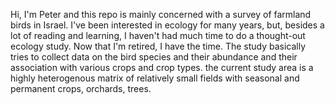 Hi, I'm Peter and this repo is mainly concerned with a survey of farmland birds in Israel.
I've been interested in ecology for many years, but, besides a lot of reading and learning, I haven't had much time to do a thought-out ecology study. Now that I'm retired, I have the time.
The study basically tries to collect data on the bird species and their abundance and their association with various crops and crop types. the current study area is a highly heterogenous matrix of relatively small fields with seasonal and permanent crops, orchards, trees.
